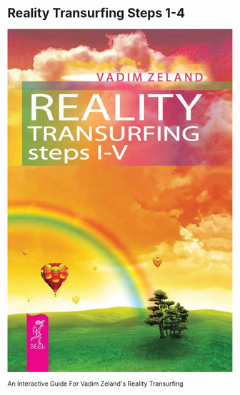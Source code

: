 # Reality Transurfing Steps 1-4

![](<cover (1).jpeg>)

An Interactive Guide For Vadim Zeland's Reality Transurfing
